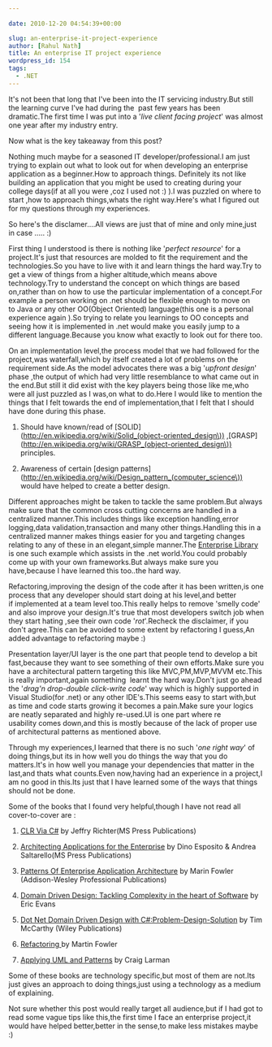 ```yaml
---
  
date: 2010-12-20 04:54:39+00:00

slug: an-enterprise-it-project-experience
author: [Rahul Nath]
title: An enterprise IT project experience
wordpress_id: 154
tags:
  - .NET
---
```


It's not been that long that I've been into the IT servicing industry.But still the learning curve I've had during the  past few years has been dramatic.The first time I was put into a '_live client facing project_' was almost one year after my industry entry.

Now what is the key takeaway from this post?

Nothing much maybe for a seasoned IT developer/professional.I am just trying to explain out what to look out for when developing an enterprise application as a beginner.How to approach things. Definitely its not like building an application that you might be used to creating during your college days(if at all you were ,coz I used not :) ).I was puzzled on where to start ,how to approach things,whats the right way.Here's what I figured out for my questions through my experiences.

So here's the disclamer....All views are just that of mine and only mine,just in case ..... :)

First thing I understood is there is nothing like '_perfect resource_' for a project.It's just that resources are molded to fit the requirement and the technologies.So you have to live with it and learn things the hard way.Try to get a view of things from a higher altitude,which means above technology.Try to understand the concept on which things are based on,rather than on how to use the particular implementation of a concept.For example a person working on .net should be flexible enough to move on to Java or any other OO(Object Oriented) language(this one is a personal experience again ).So trying to relate you learnings to OO concepts and seeing how it is implemented in .net would make you easily jump to a different language.Because you know what exactly to look out for there too.

On an implementation level,the process model that we had followed for the project,was waterfall,which by itself created a lot of problems on the requirement side.As the model advocates there was a big '_upfront design_' phase ,the output of which had very little resemblance to what came out in the end.But still it did exist with the key players being those like me,who were all just puzzled as I was,on what to do.Here I would like to mention the things that I felt towards the end of implementation,that I felt that I should have done during this phase.

1. Should have known/read of [SOLID](http://en.wikipedia.org/wiki/Solid_(object-oriented_design\)) ,[GRASP](http://en.wikipedia.org/wiki/GRASP_(object-oriented_design\)) principles.

2) Awareness of certain [design patterns](http://en.wikipedia.org/wiki/Design_pattern_(computer_science\)) would have helped to create a better design.

Different approaches might be taken to tackle the same problem.But always make sure that the common cross cutting concerns are handled in a centralized manner.This includes things like exception handling,error logging,data validation,transaction and many other things.Handling this in a centralized manner makes things easier for you and targeting changes relating to any of these in an elegant,simple manner.The [Enterprise Library](http://msdn.microsoft.com/library/cc467894.aspx) is one such example which assists in the .net world.You could probably come up with your own frameworks.But always make sure you have,because I have learned this too..the hard way.

Refactoring,improving the design of the code after it has been written,is one process that any developer should start doing at his level,and better if implemented at a team level too.This really helps to remove 'smelly code' and also improve your design.It's true that most developers switch job when they start hating ,see their own code '_rot_'.Recheck the disclaimer, if you don't agree.This can be avoided to some extent by refactoring I guess,An added advantage to refactoring maybe :)

Presentation layer/UI layer is the one part that people tend to develop a bit fast,because they want to see something of their own efforts.Make sure you have a architectural pattern targeting this like MVC,PM,MVP,MVVM etc.This is really important,again something  learnt the hard way.Don't just go ahead the '_drag'n drop-double click-write code_' way which is highly supported in Visual Studio(for .net) or any other IDE's.This seems easy to start with,but as time and code starts growing it becomes a pain.Make sure your logics are neatly separated and highly re-used.UI is one part where re usability comes down,and this is mostly because of the lack of proper use of architectural patterns as mentioned above.

Through my experiences,I learned that there is no such '_one right way_' of doing things,but its in how well you do things the way that you do matters.It's in how well you manage your dependencies that matter in the last,and thats what counts.Even now,having had an experience in a project,I am no good in this.Its just that I have learned some of the ways that things should not be done.

Some of the books that I found very helpful,though I have not read all cover-to-cover are :

1. [ CLR Via C#](http://www.microsoft.com/learning/en/us/book.aspx?ID=6522&locale=en-us) by Jeffry Richter(MS Press Publications)

2) [Architecting Applications for the Enterprise](http://www.microsoft.com/learning/en/us/Book.aspx?ID=12863&locale=en-us) by Dino Esposito & Andrea Saltarello(MS Press Publications)

3. [Patterns Of Enterprise Application Architecture](http://www.informit.com/store/product.aspx?isbn=0321127420) by Marin Fowler (Addison-Wesley Professional Publications)

4) [ Domain Driven Design: Tackling Complexity in the heart of Software](http://www.amazon.com/Domain-Driven-Design-Tackling-Complexity-Software/dp/0321125215) by Eric Evans

5. [Dot Net Domain Driven Design with C#:Problem-Design-Solution](http://as.wiley.com/WileyCDA/WileyTitle/productCd-0470147563.html) by Tim McCarthy (Wiley Publications)

6) [Refactoring ](http://www.amazon.com/Refactoring-Improving-Design-Existing-Code/dp/0201485672)by Martin Fowler

7. [Applying UML and Patterns](http://www.amazon.com/Applying-UML-Patterns-Craig-Larman/dp/0137488807) by Craig Larman

Some of these books are technology specific,but most of them are not.Its just gives an approach to doing things,just using a technology as a medium of explaining.

Not sure whether this post would really target all audience,but if I had got to read some vague tips like this,the first time I face an enterprise project,it would have helped better,better in the sense,to make less mistakes maybe :)
